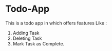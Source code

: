 
# Todo-App
This is a todo app in which offers features Like :
1. Adding Task
2. Deleting Task
3. Mark Task as Complete.


